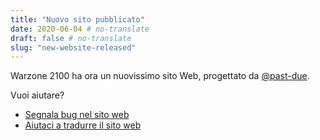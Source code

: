 ```yaml
---
title: "Nuovo sito pubblicato"
date: 2020-06-04 # no-translate
draft: false # no-translate
slug: "new-website-released"
---
```


Warzone 2100 ha ora un nuovissimo sito Web, progettato da [@past-due](https://github.com/past-due).

Vuoi aiutare?
- [Segnala bug nel sito web](https://github.com/Warzone2100/wz2100.net/issues/new/choose)
- [Aiutaci a tradurre il sito web](https://github.com/Warzone2100/wz2100.net/docs/Translation.md)
